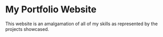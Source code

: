 # My Portfolio Website

This website is an amalgamation of all of my skills as represented by the projects showcased. 
